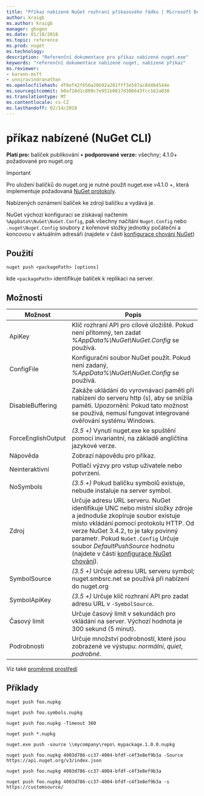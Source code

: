 ```yaml
---
title: "Příkaz nabízené NuGet rozhraní příkazového řádku | Microsoft Docs"
author: kraigb
ms.author: kraigb
manager: ghogen
ms.date: 01/18/2018
ms.topic: reference
ms.prod: nuget
ms.technology: 
description: "Referenční dokumentace pro příkaz nabízené nuget.exe"
keywords: "referenční dokumentace nabízené nuget, nabízené příkaz"
ms.reviewer:
- karann-msft
- unniravindranathan
ms.openlocfilehash: df8ef42f650a20b92a281fff3e597ac8d484544e
ms.sourcegitcommit: b0af28d1c809c7e951b0817d306643fcc162a030
ms.translationtype: MT
ms.contentlocale: cs-CZ
ms.lasthandoff: 02/14/2018
---
```

# <a name="push-command-nuget-cli"></a>příkaz nabízené (NuGet CLI)

**Platí pro:** balíček publikování &bullet; **podporované verze:** všechny; 4.1.0+ požadované pro nuget.org

> [!Important]
> Pro uložení balíčků do nuget.org je nutné použít nuget.exe v4.1.0 +, která implementuje požadovaná [NuGet protokoly](../api/nuget-protocols.md).

Nabízených oznámení balíček ke zdroji balíčku a vydává je.

NuGet výchozí konfiguraci se získávají načtením `%AppData%\NuGet\NuGet.Config`, pak všechny načítání `Nuget.Config` nebo `.nuget\Nuget.Config` soubory z kořenové složky jednotky počáteční a koncovou v aktuálním adresáři (najdete v části [konfigurace chování NuGet](../consume-packages/configuring-nuget-behavior.md))

## <a name="usage"></a>Použití

```cli
nuget push <packagePath> [options]
```

kde `<packagePath>` identifikuje balíček k replikaci na server.

## <a name="options"></a>Možnosti

| Možnost | Popis |
| --- | --- |
| ApiKey | Klíč rozhraní API pro cílové úložiště. Pokud není přítomný, ten zadat *%AppData%\NuGet\NuGet.Config* se používá. |
| ConfigFile | Konfigurační soubor NuGet použít. Pokud není zadaný, *%AppData%\NuGet\NuGet.Config* se používá. |
| DisableBuffering | Zakáže ukládání do vyrovnávací paměti při nabízení do serveru http (s), aby se snížila paměti. Upozornění: Pokud tato možnost se používá, nemusí fungovat integrované ověřování systému Windows. |
| ForceEnglishOutput | *(3.5 +)*  Vynutí nuget.exe ke spuštění pomocí invariantní, na základě angličtina jazykové verze. |
| Nápověda | Zobrazí nápovědu pro příkaz. |
| Neinteraktivní | Potlačí výzvy pro vstup uživatele nebo potvrzení. |
| NoSymbols | *(3.5 +)*  Pokud balíčku symbolů existuje, nebude instaluje na server symbol. |
| Zdroj | Určuje adresu URL serveru. NuGet identifikuje UNC nebo místní složky zdroje a jednoduše zkopíruje soubor existuje místo vkládání pomocí protokolu HTTP.  Od verze NuGet 3.4.2, to je taky povinný parametr. Pokud `NuGet.Config` Určuje soubor *DefaultPushSource* hodnotu (najdete v části [konfigurace NuGet chování](../consume-packages/configuring-nuget-behavior.md)). |
| SymbolSource | *(3.5 +)*  Určuje adresu URL serveru symbol; nuget.smbsrc.net se používá při nabízení do nuget.org |
| SymbolApiKey | *(3.5 +)*  Určuje klíč rozhraní API pro zadat adresu URL v `-SymbolSource`. |
| Časový limit | Určuje časový limit v sekundách pro vkládání na server. Výchozí hodnota je 300 sekund (5 minut). |
| Podrobnosti | Určuje množství podrobností, které jsou zobrazené ve výstupu: *normální*, *quiet*, *podrobné*. |

Viz také [proměnné prostředí](cli-ref-environment-variables.md)

## <a name="examples"></a>Příklady

```cli
nuget push foo.nupkg

nuget push foo.symbols.nupkg

nuget push foo.nupkg -Timeout 360

nuget push *.nupkg

nuget.exe push -source \\mycompany\repo\ mypackage.1.0.0.nupkg

nuget push foo.nupkg 4003d786-cc37-4004-bfdf-c4f3e8ef9b3a -Source https://api.nuget.org/v3/index.json

nuget push foo.nupkg 4003d786-cc37-4004-bfdf-c4f3e8ef9b3a

nuget push foo.nupkg 4003d786-cc37-4004-bfdf-c4f3e8ef9b3a -s https://customsource/
```
